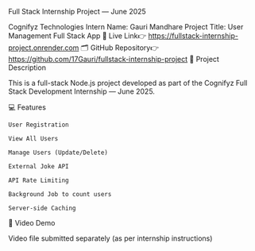 Full Stack Internship Project — June 2025

Cognifyz Technologies
Intern Name: Gauri Mandhare
Project Title: User Management Full Stack App 
🔗 Live Link👉 https://fullstack-internship-project.onrender.com
🗂️ GitHub Repository👉 https://github.com/17Gauri/fullstack-internship-project
📝 Project Description

This is a full-stack Node.js project developed as part of the Cognifyz Full Stack Development Internship — June 2025.


💻 Features

    User Registration

    View All Users

    Manage Users (Update/Delete)

    External Joke API 

    API Rate Limiting

    Background Job to count users

    Server-side Caching 

🎥 Video Demo

Video file submitted separately (as per internship instructions)

